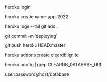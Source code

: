 
heroku login

heroku create name-app-2022

heroku logs --tail
git add .

git commit -m 'deploying'

git push heroku HEAD:master


heroku addons:create cleardb:ignite

heroku config | grep CLEARDB_DATABASE_URL

user:password@host/database